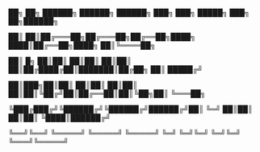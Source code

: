██╗    ██╗ ██████╗  ██████╗ ██████╗ ███╗   ███╗ █████╗ ███╗   ██╗██████╗ 

██║    ██║██╔═══██╗██╔═══██╗██╔══██╗████╗ ████║██╔══██╗████╗  ██║╚════██╗

██║ █╗ ██║██║   ██║██║   ██║██║  ██║██╔████╔██║███████║██╔██╗ ██║ █████╔╝

██║███╗██║██║   ██║██║   ██║██║  ██║██║╚██╔╝██║██╔══██║██║╚██╗██║ ╚═══██╗

╚███╔███╔╝╚██████╔╝╚██████╔╝██████╔╝██║ ╚═╝ ██║██║  ██║██║ ╚████║██████╔╝

 ╚══╝╚══╝  ╚═════╝  ╚═════╝ ╚═════╝ ╚═╝     ╚═╝╚═╝  ╚═╝╚═╝  ╚═══╝╚═════╝ 
                                                                         
<!--
**Woodman3/Woodman3** is a ✨ _special_ ✨ repository because its `README.md` (this file) appears on your GitHub profile.

Here are some ideas to get you started:

- 🔭 I’m currently working on ...
- 🌱 I’m currently learning ...
- 👯 I’m looking to collaborate on ...
- 🤔 I’m looking for help with ...
- 💬 Ask me about ...
- 📫 How to reach me: ...
- 😄 Pronouns: ...
- ⚡ Fun fact: ...
-->
